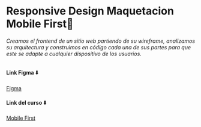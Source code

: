 

# Responsive Design Maquetacion Mobile First📲


###### Creamos el frontend de un sitio web partiendo de su wireframe, analizamos su arquitectura y construimos en código cada una de sus partes para que este se adapte a cualquier dispositivo de los usuarios.


#### Link Figma ⬇️

[Figma](https://www.figma.com/file/sMmlQaZldfDcLERYYWe6h4/Bata-Bit?node-id=44%3A593 "Figma")

#### Link del curso ⬇️
[Mobile First](https://platzi.com/clases/mobile-first/ "Mobile First")
